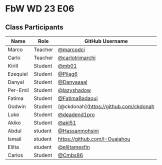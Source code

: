 # FbW WD 23 E06

## Class Participants


| Name     | Role    | GitHub Username                                    |
| -------- | ------- | -------------------------------------------------- |
| Marco    | Teacher | [@marcodci](https://github.com/marcodci)           |
| Carlo | Teacher | [@carlotrimarchi](https://github.com/carlotrimarchi) |
| Kirill   | Student | [@mb01](https://github.com/0mb1)                  |
| Ezequiel | Student | [@Pilag6](https://github.com/Pilag6)               |
| Danyal | Student| [@Danyaaaal](https://github.com/Danyaaaal)|
| Per-Emil | Student | [@lazyshadow](https://github.com/chimikoo)         |
| Fatima   | Student | [@FatimaBadaoui](https://github.com/FatimaBadaoui) |
| Godwin   | Student | [@ckdonah](https://github.com/ckdonah             |
| Luke     | Student | [@deadend1pro](https://github.com/deadend1pro)     |
| Akiko    | Student | [@akl51](https://github.com/akl51)                 |
|Abdul |student|[@Hassanmohsini](https://github.com/Hassanmohsini)| 
| Ismail |student|https://github.com/I-Ouaiahou|
| Elilta   | student | [@eliltamesfin](https://github.com/eliltamesfin)   |
| Carlos   | Student | [@Cmbs86](https://github.com/Cmbs86)               |

